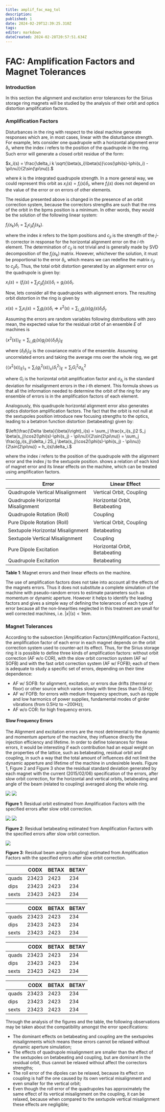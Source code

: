 ```yaml
---
title: amplif_fac_mag_tol
description: 
published: 1
date: 2024-02-29T12:39:25.310Z
tags: 
editor: markdown
dateCreated: 2024-02-28T20:57:51.634Z
---
```


# FAC: Amplification Factors and Magnet Tolerances

### Introduction

In this section the alignment and excitation error tolerances for the Sirius storage ring magnets will be studied by the analysis of their orbit and optics distortion amplification factors.

### Amplification Factors

Disturbances in the ring with respect to the ideal machine generate responses which are, in most cases, linear with the disturbance strength. For example, lets consider one quadrupole with a horizontal alignment error $\delta _i$, where the index $i$ refers to the position of the quadrupole in the ring. Such error will generate a closed orbit residue of the form:

$x_i(s) = \frac{\delta_i k \sqrt{\beta(s_i)\beta(s)}\cos(\phi(s)-\phi(s_i) - \pi\nu)}{2\sin(\pi\nu)}.$

where $k$ is the integrated quadrupole strength. In a more general way, we could represent this orbit as $x_i(s) = f_i(s)\delta_i$, where $f_i(s)$ does not depend on the value of the error or on errors of other elements.

The residue presented above is changed in the presence of an orbit correction system, because the correctors strengths are such that the rms of the orbit in the bpms position is a minimum. In other words, they would be the solution of the following linear system:

$f_i(s_k)\delta_i = \sum_j c_{ji}f_j(s_k).$

where the index $k$ refers to the bpm positions and $c_{ji}$ is the strength of the $j$-th corrector in response for the horizontal alignment error on the $i$-th element. The determination of $c_{ji}$ is not trivial and is generally made by SVD decomposition of the $f_j(s_k)$ matrix. However, whichever the solution, it must be proportional to the error $\delta_i$, which means we can redefine the matrix $c_{ji}$ to $c_{ji}\delta_i$. Thus, the total orbit distortion generated by an alignment error on the quadrupole is given by:

$x_i(s) = \left(f_i(s) + \sum_j c_{ji}f_j(s)\right)\delta_i = g_i(s)\delta_i.$

Now, lets consider all the quadrupoles with alignment errors. The resulting orbit distortion in the ring is given by 

$x(s) = \sum_i x_i(s) = \sum_i g_i(s)\delta_i \Rightarrow x^2(s) = \sum_{i,j} g_i(s)g_j(s)\delta_i\delta_j.$

Assuming the errors are random variables following distributions with zero mean, the expected value for the residual orbit of an ensemble $E$ of machines is

$\langle x^2(s)\rangle_E = \sum_{i,j} g_i(s)g_j(s)\langle\delta_i\delta_j\rangle_E$

where $\langle\delta_i\delta_j\rangle_E$ is the covariance matrix of the ensemble. Assuming uncorrelated errors and taking the average rms over the whole ring, we get

$\langle\langle x^2(s)\rangle_E\rangle_s = \sum_i \langle g_i^2(s)\rangle_s\langle\delta_i^2\rangle_E  = \sum_i G_i^2\sigma_{\delta_i}^2$

where $G_i$ is the horizontal orbit amplification factor and $\sigma_{\delta_i}$ is the standard deviation for misalignment errors in the $i$-th element. This formula shows us that all the information needed to determine the orbit of the ring for any ensemble of errors is in the amplification factors of each element.

Analogously, this quadrupole horizontal alignment error also generates optics distortion amplification factors. The fact that the orbit is not null at the sextupoles position introduce new focusing strengths to the optics, leading to a betatron function distortion (betabeating) given by:

$\left(\frac{\Delta \beta}{\beta}\right)_i(s) = \sum_j \frac{x_i(s_j)2 S_j \beta(s_j)\cos2(\phi(s)-\phi(s_j) - \pi\nu)}{2\sin(2\pi\nu)} = \sum_j \frac{g_i(s_j)\delta_i 2S_j \beta(s_j)\cos2(\phi(s)-\phi(s_j) - \pi\nu)}{2\sin(2\pi\nu)} = h_i(s)\delta_i.$

where the index $i$ refers to the position of the quadrupole with the alignment error and the index $j$ to the sextupole position. <xr id="tab:errors_linear_effects" /> shows a relation of each kind of magnet error and its linear effects on the machine, which can be treated using amplification factors. 

|Error| Linear Effect |
| --- | --- |
|Quadrupole Vertical Misalignment| Vertical Orbit, Coupling |
|Quadrupole Horizontal Misalignment| Horizontal Orbit, Betabeating |
|Quadrupole Rotation (Roll)| Coupling |
|Pure Dipole Rotation (Roll)| Vertical Orbit, Coupling |
|Sextupole Horizontal Misalignment| Betabeating |
|Sextupole Vertical Misalignment| Coupling |
|Pure Dipole Excitation| Horizontal Orbit, Betabeating |
|Quadrupole Excitation| Betabeating  |

**Table 1**: Magnet errors and their linear effects on the machine. 

The use of amplification factors does not take into account all the effects of the magnets errors. Thus it does not substitute a complete simulation of the machine with pseudo-random errors to estimate parameters such as momentum or dynamic aperture. However it helps to identify the leading factors and gives a simple way of defining the tolerances of each type of error because all the non-linearities neglected in this treatment are small for well corrected machines, i.e. $|x|(s)<1\text{mm}$.

### Magnet Tolerances

According to the subsection [Amplification Factors](#Amplification Factors), the amplification factor of each error in each magnet depends on the orbit correction system used to counter-act its effect. Thus, for the Sirius storage ring it is possible to define three kinds of amplification factors: without orbit correction (AF w/o COR), with the slow orbit correction system (AF w/ SOFB) and with the fast orbit correction system (AF w/ FOFB); each of them is adequate to study a specific set of errors, depending on their time dependence:

* AF w/ SOFB: for alignment, excitation, or errors due drifts (thermal or floor) or other source which varies slowly with time (less than 0.5Hz);
* AF w/ FOFB: for errors with medium frequency spectrum, such as ripple and low harmonics of power supplies, fundamental modes of girder vibrations (from 0.5Hz to ~200Hz);
* AF w/o COR: for high frequency errors.

#### Slow Frequency Errors

The Alignment and excitation errors are the most detrimental to the dynamic and momentum aperture of the machine, they influence directly the injection efficiency and lifetime. In order to define tolerances for these errors, it would be interesting if each contribution had an equal weight on the properties of the lattice, such as betabeating, residual orbit and coupling, in such a way that the total amount of influences did not limit the dynamic apperture and lifetime of the machine in undesireble levels. Figure 1, Figure 2 and Figure 3 show the residual standard deviation generated by each magnet with the current (2015/02/06) specification of the errors, after slow orbit correction, for the horizontal and vertical orbits, betabeating and angle of the beam (related to coupling) averaged along the whole ring. 


![](/img/groups/fac/Sirius_SR_Amp._Factors_CODx.Mags.SOFB.svg) ![](/img/groups/fac/Sirius_SR_Amp._Factors_CODy.Mags.SOFB.svg)

**Figure 1**: Residual orbit estimated from Amplification Factors with the specified errors after slow orbit correction.

![](/img/groups/fac/Sirius_SR_Amp._Factors_BETx.Mags.SOFB.svg) ![](/img/groups/fac/Sirius_SR_Amp._Factors_BETy.Mags.SOFB.svg)

**Figure 2**: Residual betabeating estimated from Amplification Factors with the specified errors after slow orbit correction.

![](/img/groups/fac/Sirius_SR_Amp._Factors_ANGL.Mags.SOFB.svg)

**Figure 3**: Residual beam angle (coupling) estimated from Amplification Factors with the specified errors after slow orbit correction.

|| CODX| BETAX| BETAY |
| --- | --- | --- | --- |
|quads| 23423| 2423| 234 |
|dips| 23423| 2423| 234 |
|sexts| 23423| 2423| 234  |


||CODX| BETAX| BETAY |
| --- | --- | --- | --- |
|quads| 23423| 2423| 234 |
|dips| 23423| 2423| 234 |
|sexts| 23423| 2423| 234 |


|| CODX| BETAX| BETAY |
| --- | --- | --- | --- |
|quads| 23423| 2423| 234 |
|dips| 23423| 2423| 234 |
|sexts| 23423| 2423| 234  |


|| CODX| BETAX| BETAY |
| --- | --- | --- | --- |
|quads| 23423| 2423| 234 |
|dips| 23423| 2423| 234 |
|sexts| 23423| 2423| 234  


Through the analysis of the figures and the table, the following observations may be taken about the compatibility amongst the error specifications:

* The dominant effects on betabeating and coupling are the sextupoles misalignments which means these errors cannot be relaxed without dynamic aperture simulation;
* The effects of quadrupole misalignment are smaller than the effect of the sextupoles on betabeating and coupling, but are dominant in the residual orbit, thus cannot be relaxed without affect the correctors strengths;
* The roll error of the dipoles can be relaxed, because its effect on coupling is half the one caused by its own vertical misalignment and even smaller for the vertical orbit;
* Even though the roll error of the quadrupoles has approximately the same effect of its vertical misalignment on the coupling, it can be relaxed, because when compared to the sextupole vertical misalignment these effects are negligible;
